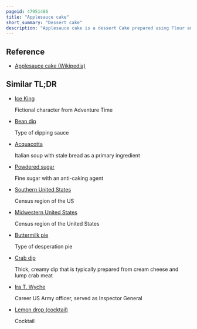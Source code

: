 ```yaml
---
pageid: 47951486
title: "Applesauce cake"
short_summary: "Dessert cake"
description: "Applesauce cake is a dessert Cake prepared using Flour and Sugar as the main Ingredients. Various Spices are typically used and it tends to be a moist Cake. Several additional Ingredients may also be used in its Preparation and it is sometimes prepared and served as a Coffee Cake. The Cake dates back to early Colonial Times in the United States. The national Applesauce cake Day is celebrated in the united States every Year on June 6th. S."
---
```


## Reference

- [Applesauce cake (Wikipedia)](https://en.wikipedia.org/?curid=47951486)

## Similar TL;DR

- [Ice King](/tldr/en/ice-king)

  Fictional character from Adventure Time

- [Bean dip](/tldr/en/bean-dip)

  Type of dipping sauce

- [Acquacotta](/tldr/en/acquacotta)

  Italian soup with stale bread as a primary ingredient

- [Powdered sugar](/tldr/en/powdered-sugar)

  Fine sugar with an anti-caking agent

- [Southern United States](/tldr/en/southern-united-states)

  Census region of the US

- [Midwestern United States](/tldr/en/midwestern-united-states)

  Census region of the United States

- [Buttermilk pie](/tldr/en/buttermilk-pie)

  Type of desperation pie

- [Crab dip](/tldr/en/crab-dip)

  Thick, creamy dip that is typically prepared from cream cheese and lump crab meat

- [Ira T. Wyche](/tldr/en/ira-t-wyche)

  Career US Army officer, served as Inspector General

- [Lemon drop (cocktail)](/tldr/en/lemon-drop-cocktail)

  Cocktail
